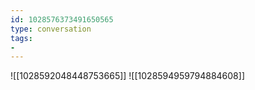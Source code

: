 ```yaml
---
id: 1028576373491650565
type: conversation
tags:
- 
---
```

![[1028592048448753665]]
![[1028594959794884608]]


